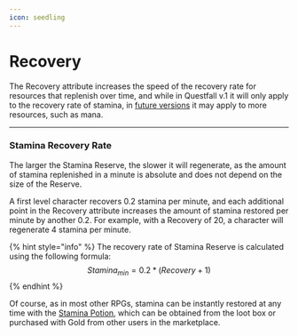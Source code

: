```yaml
---
icon: seedling
---
```


# Recovery

The Recovery attribute increases the speed of the recovery rate for resources that replenish over time, and while in Questfall v.1 it will only apply to the recovery rate of stamina, in [future versions](../../../roadmap/future-versions.md) it may apply to more resources, such as mana.

***

### Stamina Recovery Rate

The larger the Stamina Reserve, the slower it will regenerate, as the amount of stamina replenished in a minute is absolute and does not depend on the size of the Reserve.

A first level character recovers 0.2 stamina per minute, and each additional point in the Recovery attribute increases the amount of stamina restored per minute by another 0.2. For example, with a Recovery of 20, a character will regenerate 4 stamina per minute.

{% hint style="info" %}
The recovery rate of Stamina Reserve is calculated using the following formula:\
$$Stamina_{min}=0.2*(Recovery+1)$$
{% endhint %}

Of course, as in most other RPGs, stamina can be instantly restored at any time with the [Stamina Potion](../rpg-items/potions.md), which can be obtained from the loot box or purchased with Gold from other users in the marketplace.
